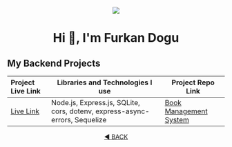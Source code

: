 <p align="center"><img src="https://i.imgur.com/A6bWGFl.gif"/>

<h1 align="center">Hi 👋, I'm Furkan Dogu</h1>

## My Backend Projects

  Project Live Link       |Libraries and Technologies I use     | Project Repo Link   
:-------------------------|-------------------------|-------------------------
|[Live Link](https://library-be-l0e5.onrender.com/)|Node.js, Express.js, SQLite, cors, dotenv, express-async-errors, Sequelize|[Book Management System](https://github.com/furkan-dogu/Library_BE)

<div align="center">
  <a align="center" href="https://github.com/furkan-dogu">◀ BACK</a>
</div>
